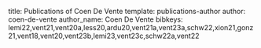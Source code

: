 title: Publications of Coen De Vente
template: publications-author
author: coen-de-vente
author_name: Coen De Vente
bibkeys: lemi22,vent21,vent20a,less20,ardu20,vent21a,vent23a,schw22,xion21,gonz21,vent18,vent20,vent23b,lemi23,vent23c,schw22a,vent22